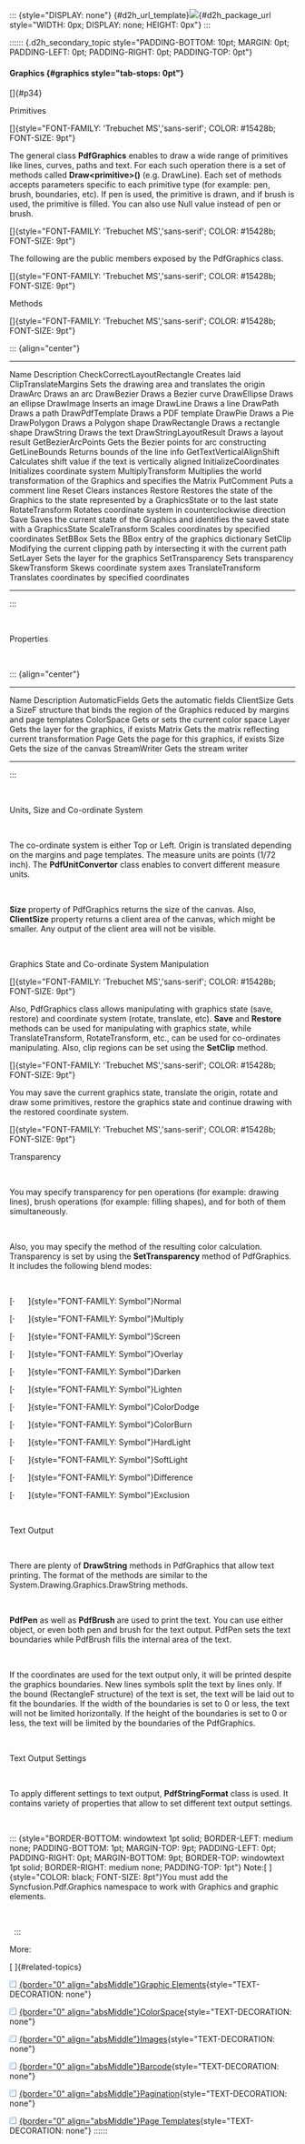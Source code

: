 ::: {style="DISPLAY: none"}
[](ms-xhelp:///?Id=d2h_url_template){#d2h_url_template}![](!package_url!){#d2h_package_url style="WIDTH: 0px; DISPLAY: none; HEIGHT: 0px"}
:::

:::::: {.d2h_secondary_topic style="PADDING-BOTTOM: 10pt; MARGIN: 0pt; PADDING-LEFT: 0pt; PADDING-RIGHT: 0pt; PADDING-TOP: 0pt"}
#### Graphics {#graphics style="tab-stops: 0pt"}

[]{#p34} 

Primitives

[]{style="FONT-FAMILY: 'Trebuchet MS','sans-serif'; COLOR: #15428b; FONT-SIZE: 9pt"} 

The general class **PdfGraphics** enables to draw a wide range of primitives like lines, curves, paths and text. For each such operation there is a set of methods called **Draw\<primitive\>()** (e.g. DrawLine). Each set of methods accepts parameters specific to each primitive type (for example: pen, brush, boundaries, etc). If pen is used, the primitive is drawn, and if brush is used, the primitive is filled. You can also use Null value instead of pen or brush.

[]{style="FONT-FAMILY: 'Trebuchet MS','sans-serif'; COLOR: #15428b; FONT-SIZE: 9pt"} 

The following are the public members exposed by the PdfGraphics class.

[]{style="FONT-FAMILY: 'Trebuchet MS','sans-serif'; COLOR: #15428b; FONT-SIZE: 9pt"} 

Methods

[]{style="FONT-FAMILY: 'Trebuchet MS','sans-serif'; COLOR: #15428b; FONT-SIZE: 9pt"} 

::: {align="center"}
  ----------------------------- -----------------------------------------------------------------------------------------------------
  Name                          Description
  CheckCorrectLayoutRectangle   Creates laid
  ClipTranslateMargins          Sets the drawing area and translates the origin
  DrawArc                       Draws an arc
  DrawBezier                    Draws a Bezier curve
  DrawEllipse                   Draws an ellipse
  DrawImage                     Inserts an image
  DrawLine                      Draws a line
  DrawPath                      Draws a path
  DrawPdfTemplate               Draws a PDF template
  DrawPie                       Draws a Pie
  DrawPolygon                   Draws a Polygon shape
  DrawRectangle                 Draws a rectangle shape
  DrawString                    Draws the text
  DrawStringLayoutResult        Draws a layout result
  GetBezierArcPoints            Gets the Bezier points for arc constructing
  GetLineBounds                 Returns bounds of the line info
  GetTextVerticalAlignShift     Calculates shift value if the text is vertically aligned
  InitializeCoordinates         Initializes coordinate system
  MultiplyTransform             Multiplies the world transformation of the Graphics and specifies the Matrix
  PutComment                    Puts a comment line
  Reset                         Clears instances
  Restore                       Restores the state of the Graphics to the state represented by a GraphicsState or to the last state
  RotateTransform               Rotates coordinate system in counterclockwise direction
  Save                          Saves the current state of the Graphics and identifies the saved state with a GraphicsState
  ScaleTransform                Scales coordinates by specified coordinates
  SetBBox                       Sets the BBox entry of the graphics dictionary
  SetClip                       Modifying the current clipping path by intersecting it with the current path
  SetLayer                      Sets the layer for the graphics
  SetTransparency               Sets transparency
  SkewTransform                 Skews coordinate system axes
  TranslateTransform            Translates coordinates by specified coordinates
  ----------------------------- -----------------------------------------------------------------------------------------------------
:::

 

Properties

 

::: {align="center"}
  ----------------- ----------------------------------------------------------------------------------------------------
  Name              Description
  AutomaticFields   Gets the automatic fields
  ClientSize        Gets a SizeF structure that binds the region of the Graphics reduced by margins and page templates
  ColorSpace        Gets or sets the current color space
  Layer             Gets the layer for the graphics, if exists
  Matrix            Gets the matrix reflecting current transformation
  Page              Gets the page for this graphics, if exists
  Size              Gets the size of the canvas
  StreamWriter      Gets the stream writer
  ----------------- ----------------------------------------------------------------------------------------------------
:::

 

Units, Size and Co-ordinate System

 

The co-ordinate system is either Top or Left. Origin is translated depending on the margins and page templates. The measure units are points (1/72 inch). The **PdfUnitConvertor** class enables to convert different measure units.

 

**Size** property of PdfGraphics returns the size of the canvas. Also, **ClientSize** property returns a client area of the canvas, which might be smaller. Any output of the client area will not be visible.

 

Graphics State and Co-ordinate System Manipulation

[]{style="FONT-FAMILY: 'Trebuchet MS','sans-serif'; COLOR: #15428b; FONT-SIZE: 9pt"} 

Also, PdfGraphics class allows manipulating with graphics state (save, restore) and coordinate system (rotate, translate, etc). **Save** and **Restore** methods can be used for manipulating with graphics state, while TranslateTransform, RotateTransform, etc., can be used for co-ordinates manipulating. Also, clip regions can be set using the **SetClip** method.

[]{style="FONT-FAMILY: 'Trebuchet MS','sans-serif'; COLOR: #15428b; FONT-SIZE: 9pt"} 

You may save the current graphics state, translate the origin, rotate and draw some primitives, restore the graphics state and continue drawing with the restored coordinate system.

[]{style="FONT-FAMILY: 'Trebuchet MS','sans-serif'; COLOR: #15428b; FONT-SIZE: 9pt"} 

Transparency

 

You may specify transparency for pen operations (for example: drawing lines), brush operations (for example: filling shapes), and for both of them simultaneously.

 

Also, you may specify the method of the resulting color calculation. Transparency is set by using the **SetTransparency** method of PdfGraphics. It includes the following blend modes:

 

[·      ]{style="FONT-FAMILY: Symbol"}Normal

[·      ]{style="FONT-FAMILY: Symbol"}Multiply

[·      ]{style="FONT-FAMILY: Symbol"}Screen

[·      ]{style="FONT-FAMILY: Symbol"}Overlay

[·      ]{style="FONT-FAMILY: Symbol"}Darken

[·      ]{style="FONT-FAMILY: Symbol"}Lighten

[·      ]{style="FONT-FAMILY: Symbol"}ColorDodge

[·      ]{style="FONT-FAMILY: Symbol"}ColorBurn

[·      ]{style="FONT-FAMILY: Symbol"}HardLight

[·      ]{style="FONT-FAMILY: Symbol"}SoftLight

[·      ]{style="FONT-FAMILY: Symbol"}Difference

[·      ]{style="FONT-FAMILY: Symbol"}Exclusion

 

Text Output

 

There are plenty of **DrawString** methods in PdfGraphics that allow text printing. The format of the methods are similar to the System.Drawing.Graphics.DrawString methods.

 

**PdfPen** as well as **PdfBrush** are used to print the text. You can use either object, or even both pen and brush for the text output. PdfPen sets the text boundaries while PdfBrush fills the internal area of the text.

 

If the coordinates are used for the text output only, it will be printed despite the graphics boundaries. New lines symbols split the text by lines only. If the bound (RectangleF structure) of the text is set, the text will be laid out to fit the boundaries. If the width of the boundaries is set to 0 or less, the text will not be limited horizontally. If the height of the boundaries is set to 0 or less, the text will be limited by the boundaries of the PdfGraphics.

 

Text Output Settings

 

To apply different settings to text output, **PdfStringFormat** class is used. It contains variety of properties that allow to set different text output settings.

 

::: {style="BORDER-BOTTOM: windowtext 1pt solid; BORDER-LEFT: medium none; PADDING-BOTTOM: 1pt; MARGIN-TOP: 9pt; PADDING-LEFT: 0pt; PADDING-RIGHT: 0pt; MARGIN-BOTTOM: 9pt; BORDER-TOP: windowtext 1pt solid; BORDER-RIGHT: medium none; PADDING-TOP: 1pt"}
Note:[ ]{style="COLOR: black; FONT-SIZE: 8pt"}You must add the Syncfusion.Pdf.Graphics namespace to work with Graphics and graphic elements.

 

 
:::

More:

[ ]{#related-topics}

[![](button.gif){border="0" align="absMiddle"}Graphic Elements](ms-xhelp:///?Id=75233569-daf7-4a27-8920-92a4c0f639c1){style="TEXT-DECORATION: none"}

[![](button.gif){border="0" align="absMiddle"}ColorSpace](ms-xhelp:///?Id=9bd28903-1064-414b-99d0-3389f720d78c){style="TEXT-DECORATION: none"}

[![](button.gif){border="0" align="absMiddle"}Images](ms-xhelp:///?Id=f7a0f82d-40b7-47cd-9ef1-6263c19227f5){style="TEXT-DECORATION: none"}

[![](button.gif){border="0" align="absMiddle"}Barcode](ms-xhelp:///?Id=35ae760b-d9d2-4a3f-a181-e8501cf74a7d){style="TEXT-DECORATION: none"}

[![](button.gif){border="0" align="absMiddle"}Pagination](ms-xhelp:///?Id=1150b310-de8e-4fe5-814b-0aeb0f49d9d5){style="TEXT-DECORATION: none"}

[![](button.gif){border="0" align="absMiddle"}Page Templates](ms-xhelp:///?Id=30034916-cbea-406c-b79c-a32ea4c00a3c){style="TEXT-DECORATION: none"}
::::::
